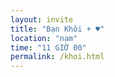 ```yaml
---
layout: invite
title: "Bạn Khôi + ♥"
location: "nam"
time: "11 GIỜ 00"
permalink: /khoi.html
---
```


